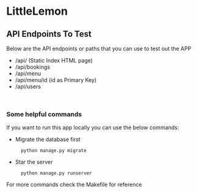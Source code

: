 # **LittleLemon**
## **API Endpoints To Test**

Below are the API endpoints or paths that you can use to test out the APP
* /api/ (Static Index HTML page)
* /api/bookings
* /api/menu
* /api/menu/id (id as Primary Key)
* /api/users

<br>

### **Some helpful commands**

If you want to run this app locally you can use the below commands:
<br>

* Migrate the database first

        python manage.py migrate
* Star the server

        python manage.py runserver

For more commands check the Makefile for reference